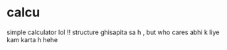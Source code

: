# calcu
simple calculator lol !!
structure ghisapita sa h , but who cares abhi k liye kam karta h 
hehe
